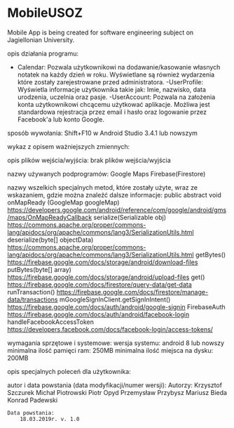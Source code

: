 # MobileUSOZ
Mobile App is being created for software engineering subject on Jagiellonian University.

opis działania programu:
- Calendar: Pozwala użytkownikowi na dodawanie/kasowanie własnych notatek na każdy dzień w roku. Wyświetlane są również wydarzenia które zostały zarejestrowane przed administratora.
-UserProfile: Wyświetla informacje użytkownika takie jak: Imie, nazwisko, data urodzenia, uczelnia oraz pasje.
-UserAccount: Pozwala na założenia konta użytkownikowi chcącemu użytkować aplikacje. Możliwa jest standardowa rejestracja przez email i hasło oraz logowanie przez Facebook'a lub konto Google.

sposób wywołania:
    Shift+F10 w Android Studio 3.4.1 lub nowszym

wykaz z opisem ważniejszych zmiennych:


opis plików wejścia/wyjścia:
    brak plików wejścia/wyjścia



nazwy używanych podprogramów:
    Google Maps
    Firebase(Firestore)



nazwy wszelkich specjalnych metod, które zostały użyte, wraz ze wskazaniem, gdzie można znaleźć dalsze informacje:
    public abstract void onMapReady (GoogleMap googleMap) https://developers.google.com/android/reference/com/google/android/gms/maps/OnMapReadyCallback
    serialize(Serializable obj) https://commons.apache.org/proper/commons-lang/apidocs/org/apache/commons/lang3/SerializationUtils.html
    deserialize(byte[] objectData) https://commons.apache.org/proper/commons-lang/apidocs/org/apache/commons/lang3/SerializationUtils.html
    getBytes() https://firebase.google.com/docs/storage/android/download-files
    putBytes(byte[] array) https://firebase.google.com/docs/storage/android/upload-files
    get() https://firebase.google.com/docs/firestore/query-data/get-data
    runTransaction() https://firebase.google.com/docs/firestore/manage-data/transactions
	mGoogleSignInClient.getSignInIntent() https://firebase.google.com/docs/auth/android/google-signin
	FirebaseAuth https://firebase.google.com/docs/auth/android/facebook-login
	handleFacebookAccessToken https://developers.facebook.com/docs/facebook-login/access-tokens/
	
	
wymagania sprzętowe i systemowe:
    wersja systemu: android 8 lub nowszy
    minimalna ilość pamięci ram: 250MB
    minimalna ilość miejsca na dysku: 200MB

opis specjalnych poleceń dla użytkownika:



autor i data powstania (data modyfikacji/numer wersji):
    Autorzy:
        Krzysztof Szczurek
        Michał Piotrowski
        Piotr Opyd
        Przemysław Przybysz
        Mariusz Bieda
        Konrad Padewski

    Data powstania:
        18.03.2019r. v. 1.0